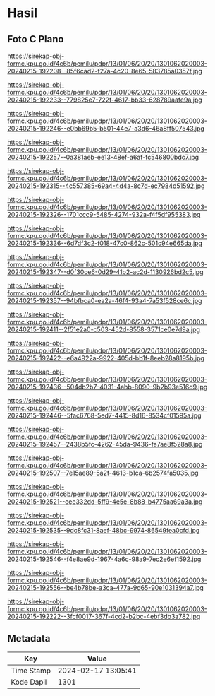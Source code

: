 # Hasil

## Foto C Plano

https://sirekap-obj-formc.kpu.go.id/4c6b/pemilu/pdpr/13/01/06/20/20/1301062020003-20240215-192208--85f6cad2-f27a-4c20-8e65-583785a0357f.jpg

https://sirekap-obj-formc.kpu.go.id/4c6b/pemilu/pdpr/13/01/06/20/20/1301062020003-20240215-192233--779825e7-722f-4617-bb33-628789aafe9a.jpg

https://sirekap-obj-formc.kpu.go.id/4c6b/pemilu/pdpr/13/01/06/20/20/1301062020003-20240215-192246--e0bb69b5-b501-44e7-a3d6-46a8ff507543.jpg

https://sirekap-obj-formc.kpu.go.id/4c6b/pemilu/pdpr/13/01/06/20/20/1301062020003-20240215-192257--0a381aeb-ee13-48ef-a6af-fc546800bdc7.jpg

https://sirekap-obj-formc.kpu.go.id/4c6b/pemilu/pdpr/13/01/06/20/20/1301062020003-20240215-192315--4c557385-69a4-4d4a-8c7d-ec7984d51592.jpg

https://sirekap-obj-formc.kpu.go.id/4c6b/pemilu/pdpr/13/01/06/20/20/1301062020003-20240215-192326--1701ccc9-5485-4274-932a-f4f5df955383.jpg

https://sirekap-obj-formc.kpu.go.id/4c6b/pemilu/pdpr/13/01/06/20/20/1301062020003-20240215-192336--6d7df3c2-f018-47c0-862c-501c94e665da.jpg

https://sirekap-obj-formc.kpu.go.id/4c6b/pemilu/pdpr/13/01/06/20/20/1301062020003-20240215-192347--d0f30ce6-0d29-41b2-ac2d-1130926bd2c5.jpg

https://sirekap-obj-formc.kpu.go.id/4c6b/pemilu/pdpr/13/01/06/20/20/1301062020003-20240215-192357--94bfbca0-ea2a-46f4-93a4-7a53f528ce6c.jpg

https://sirekap-obj-formc.kpu.go.id/4c6b/pemilu/pdpr/13/01/06/20/20/1301062020003-20240215-192411--2f51e2a0-c503-452d-8558-3571ce0e7d9a.jpg

https://sirekap-obj-formc.kpu.go.id/4c6b/pemilu/pdpr/13/01/06/20/20/1301062020003-20240215-192422--e6a4922a-9922-405d-bb1f-8eeb28a8195b.jpg

https://sirekap-obj-formc.kpu.go.id/4c6b/pemilu/pdpr/13/01/06/20/20/1301062020003-20240215-192436--504db2b7-4031-4abb-8090-9b2b93e516d9.jpg

https://sirekap-obj-formc.kpu.go.id/4c6b/pemilu/pdpr/13/01/06/20/20/1301062020003-20240215-192446--5fac6768-5ed7-4415-8d16-8534cf01595a.jpg

https://sirekap-obj-formc.kpu.go.id/4c6b/pemilu/pdpr/13/01/06/20/20/1301062020003-20240215-192457--2438b5fc-4262-45da-9436-fa7ae8f528a8.jpg

https://sirekap-obj-formc.kpu.go.id/4c6b/pemilu/pdpr/13/01/06/20/20/1301062020003-20240215-192507--7e15ae89-5a2f-4613-b1ca-6b2574fa5035.jpg

https://sirekap-obj-formc.kpu.go.id/4c6b/pemilu/pdpr/13/01/06/20/20/1301062020003-20240215-192521--cee332dd-5ff9-4e5e-8b88-b4775aa69a3a.jpg

https://sirekap-obj-formc.kpu.go.id/4c6b/pemilu/pdpr/13/01/06/20/20/1301062020003-20240215-192535--9dc8fc31-8aef-48bc-9974-86549fea0cfd.jpg

https://sirekap-obj-formc.kpu.go.id/4c6b/pemilu/pdpr/13/01/06/20/20/1301062020003-20240215-192546--f4e8ae9d-1967-4a6c-98a9-7ec2e6ef1592.jpg

https://sirekap-obj-formc.kpu.go.id/4c6b/pemilu/pdpr/13/01/06/20/20/1301062020003-20240215-192556--be4b78be-a3ca-477a-9d65-90e1031394a7.jpg

https://sirekap-obj-formc.kpu.go.id/4c6b/pemilu/pdpr/13/01/06/20/20/1301062020003-20240215-192222--3fcf0017-367f-4cd2-b2bc-4ebf3db3a782.jpg


## Metadata

| Key        | Value               |
| ---------- | ------------------- |
| Time Stamp | 2024-02-17 13:05:41 |
| Kode Dapil | 1301                |



